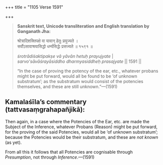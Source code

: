+++
title = "1105 Verse 1591"

+++
> **Sanskrit text, Unicode transliteration and English translation by Ganganath Jha:** 
>
> श्रोत्रादिशक्तिपक्षे वा यावान् हेतुः प्रयुज्यते ।  
> सर्वोऽसावाश्रयासिद्धो धर्म्यसिद्धेः प्रसज्यते ॥ १५९१ ॥ 
>
> *śrotrādiśaktipakṣe vā yāvān hetuḥ prayujyate* \|  
> *sarvo'sāvāśrayāsiddho dharmyasiddheḥ prasajyate* \|\| 1591 \|\| 
>
> “In the case of proving the potency of the ear, etc., whatever probans might be put forward, would all be found to be ‘of unknown substratum’; as the substratum would consist of the potencies themselves, and these are still unknown.”—(1591)



## Kamalaśīla’s commentary (tattvasaṃgrahapañjikā):

Then again, in a case where the Potencies of the Ear, etc. are made the Subject of the Inference, whatever Probans (Reason) might be put forward, for the proving of the said Potencies, would all be ‘of unknown substratum’; because the Potencies would be their substratum, and these are *not known* (as yet).

From all this it follows that all Potencies are cognisable through *Presumption*, not through *Inference*.—(1591)


